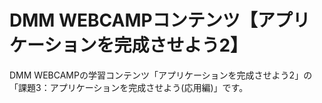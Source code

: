 # DMM WEBCAMPコンテンツ【アプリケーションを完成させよう2】

DMM WEBCAMPの学習コンテンツ「アプリケーションを完成させよう2」の「課題3：アプリケーションを完成させよう(応用編)」です。